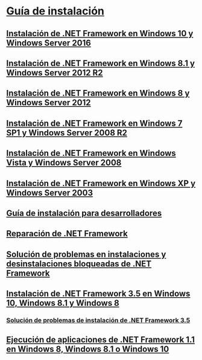 # [Guía de instalación](index.md)
## [Instalación de .NET Framework en Windows 10 y Windows Server 2016](on-windows-10.md)
## [Instalación de .NET Framework en Windows 8.1 y Windows Server 2012 R2](on-windows-8-1.md)
## [Instalación de .NET Framework en Windows 8 y Windows Server 2012](on-windows-8.md)
## [Instalación de .NET Framework en Windows 7 SP1 y Windows Server 2008 R2](on-windows-7.md)
## [Instalación de .NET Framework en Windows Vista y Windows Server 2008](on-windows-vista.md)
## [Instalación de .NET Framework en Windows XP y Windows Server 2003](on-windows-xp.md)
## [Guía de instalación para desarrolladores](guide-for-developers.md)
## [Reparación de .NET Framework](repair.md)
## [Solución de problemas en instalaciones y desinstalaciones bloqueadas de .NET Framework](troubleshoot-blocked-installations-and-uninstallations.md)
## [Instalación de .NET Framework 3.5 en Windows 10, Windows 8.1 y Windows 8](dotnet-35-windows-10.md)
### [Solución de problemas de instalación de .NET Framework 3.5](net-framework-3-5-on-windows-8-plus.md)
## [Ejecución de aplicaciones de .NET Framework 1.1 en Windows 8, Windows 8.1 o Windows 10](run-net-framework-1-1-apps.md)
